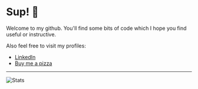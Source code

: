 # Sup! 🤖

Welcome to my github. You'll find some bits of code which I hope you find useful or instructive. 

Also feel free to visit my profiles:

- [LinkedIn](https://www.linkedin.com/in/rggonzalez/)
- [Buy me a pizza](https://www.buymeacoffee.com/rggonzalez)

---

![Stats](https://github-readme-stats.vercel.app/api?username=rgglez&hide=contribs,prs&theme=dark)
